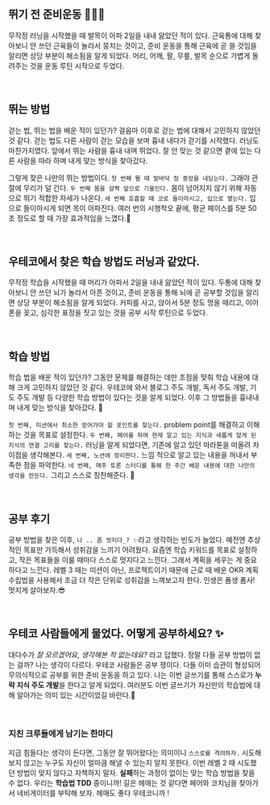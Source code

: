 ## 뛰기 전 준비운동 🏃🏻‍♀️

무작정 러닝을 시작했을 때 발목이 아파 2일을 내내 앓았던 적이 있다. 근육통에 대해 찾아보니 안 쓰던 근육들이 놀라서 뭉치는 것이고, 준비 운동을 통해 근육에 곧 쓸 것임을 알리면 상당 부분이 해소됨을 알게 되었다. 머리, 어깨, 팔, 무릎, 발목 순으로 가볍게 돌려주는 것을 운동 루틴 시작으로  두었다.

<br>

## 뛰는 방법
걷는 법, 뛰는 법을 배운 적이 있던가? 걸음마 이후로 걷는 법에 대해서 고민하지 않았던 것 같다. 걷는 법도 다른 사람이 걷는 모습을 보며 흉내 내다가 걷기를 시작했다. 러닝도 마찬가지였다. 앞에서 뛰는 사람을 흉내 내며 뛰었다. 잘 안 맞는 것 같으면 곁에 있는 다른 사람을 따라 하며 내게 맞는 방식을 찾아갔다.

그렇게 찾은 나만의 뛰는 방법이다. `첫 번째 뛸 때 발바닥 정 중앙을 내딛는다.` 그래야 관절에 무리가 덜 간다. `두 번째 몸을 살짝 앞으로 기울인다.` 몸이 넘어지지 않기 위해 자동으로 뛰기 적합한 자세가 나온다. `세 번째 호흡할 때 코로 들이마시고, 입으로 뱉는다.` 입으로 들이마시게 되면 목이 아파진다. 여러 번의 시행착오 끝에, 평균 페이스를 5분 50초 정도로 할 때 가장 효과적임을 느꼈다.💯


<br>

## 우테코에서 찾은 학습 방법도 러닝과 같았다.

무작정 학습을 시작했을 때 머리가 아파서 2일을 내내 앓았던 적이 있다. 두통에 대해 찾아보니 안 쓰던 뇌가 놀라서 아픈 것이고, 준비 운동을 통해 뇌에 곧 공부할 것임을 알리면 상당 부분이 해소됨을 알게 되었다. 커피를 사고, 앉아서 5분 정도 멍을 때리고, 이어폰을 꽂고, 심각한 표정을 짓고 있는 것을 공부 시작 루틴으로 두었다.

<br>

## 학습 방법
학습 법을 배운 적이 있던가? 그동안 문제를 해결하는 데만 초점을 맞춰 학습 내용에 대해 크게 고민하지 않았던 것 같다. 우테코에 와서 블로그 주도 개발, 독서 주도 개발, 기도 주도 개발 등 다양한 학습 방법이 있다는 것을 알게 되었다. 이후 그 방법들을  흉내내며 내게 맞는 방식을 찾아갔다. 🤡

`첫 번째, 미션에서 최소한 얻어가야 할 포인트를 찾는다.` problem point를 해결하고 이해하는 것을 목표로 설정한다.
`두 번째, 페어를 하며 현재 알고 있는 지식과 새롭게 알게 된 지식의 연결 고리를 찾는다.` 러닝을 알게 되었다면, 기존에 알고 있던 마라톤을 떠올려 차이점을 생각해본다.
`세 번째, 노션에 정리한다.` 느낌 적으로 알고 있는 내용을 꺼내서 부족한 점을 파악한다.
`네 번째, 매주 토론 스터디를 통해 한 주간 배운 내용에 대한 나만의 생각을 만든다.` 그리고 스스로 칭찬해준다. 🥕

<br>


## 공부 후기
공부 방법을 찾은 이후, `나 .. 좀 멋지다_? ✨`라고 생각하는 빈도가 늘었다. 예전엔 추상적인 목표만 가득해서 성취감을 느끼기 어려웠다.
요즘엔 학습 키워드를 목표로 설정하고, 작은 목표들을 이룰 때마다 스스로 멋지다고 느낀다. 그래서 계획을 세우는 게 중요하다고 느낀다.
레벨 3 때는 미션이 아닌, 프로젝트이기 때문에 근로 때 배운 OKR 계획 수립법을 사용해서 조금 더 작은 단위로 성취감을 느껴보고자 한다. 인생은 폼생 폼사! 멋지게 살아보자.😎

<br>

## 우테코 사람들에게 물었다. 어떻게 공부하세요? ✨
대다수가 _잘 모르겠어요_, _생각해본 적 없는데요?_ 라고 답했다. 정말 다들 공부 방법이 없는 걸까? 나는 생각이 다르다. 우테코 사람들은 공부 쟁이다. 다들 이미 습관이 형성되어 무의식적으로 공부를 위한 준비 운동을 하고 있다. 나는 이번 글쓰기를 통해 스스로가 **누락 지식 주도 개발**을 한다고 알게 되었다. 여러분도 이번 글쓰기가 자신만의 학습법에 대해 알아가는 의미 있는 시간이었길 바란다.👏

<br>

### 지친 크루들에게 남기는 한마디
지금 힘들다는 생각이 든다면, 그동안 잘 뛰어왔다는 의미이니 `스스로를 격려하자.` 시도해보지 않고는 누구도 자신이 얼마큼 해낼 수 있는지 알지 못한다.
이번 레벨 2 때 시도했던 방법이 맞지 않다고 자책하지 말자. **실패**하는 과정이 없이는 맞는 학습 방법을 찾을 수 없다. 우리는 **학습법 TDD** 중이니까!
길은 헤매는 것 같다면 페어와 코치님을 찾아가서 네비게이터를 부탁해 보자. 헤매도 좋다 우테코니까 !
